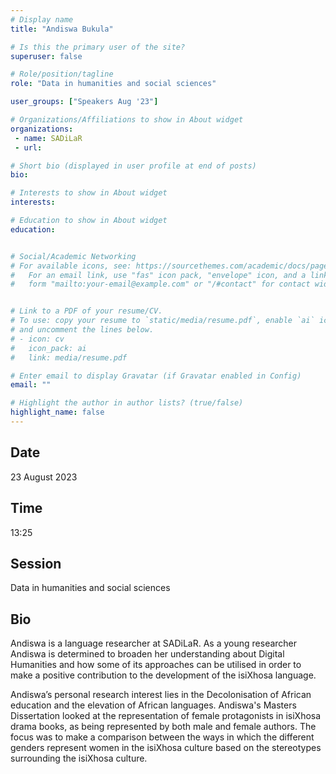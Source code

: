 ```yaml
---
# Display name
title: "Andiswa Bukula"

# Is this the primary user of the site?
superuser: false

# Role/position/tagline
role: "Data in humanities and social sciences"

user_groups: ["Speakers Aug '23"]

# Organizations/Affiliations to show in About widget
organizations:
 - name: SADiLaR
 - url: 

# Short bio (displayed in user profile at end of posts)
bio: 

# Interests to show in About widget
interests: 

# Education to show in About widget
education:


# Social/Academic Networking
# For available icons, see: https://sourcethemes.com/academic/docs/page-builder/#icons
#   For an email link, use "fas" icon pack, "envelope" icon, and a link in the
#   form "mailto:your-email@example.com" or "/#contact" for contact widget.


# Link to a PDF of your resume/CV.
# To use: copy your resume to `static/media/resume.pdf`, enable `ai` icons in `params.toml`, 
# and uncomment the lines below.
# - icon: cv
#   icon_pack: ai
#   link: media/resume.pdf

# Enter email to display Gravatar (if Gravatar enabled in Config)
email: ""

# Highlight the author in author lists? (true/false)
highlight_name: false
---
```


## Date

23 August 2023

## Time

13:25

## Session

Data in humanities and social sciences

## Bio

Andiswa is a language researcher at SADiLaR. As a young researcher Andiswa is determined to broaden her understanding about Digital Humanities and how some of its approaches can be utilised in order to make a positive contribution to the development of the isiXhosa language.

Andiswa’s personal research interest lies in the Decolonisation of African education and the elevation of African languages. Andiswa's Masters Dissertation looked at the representation of female protagonists in isiXhosa drama books, as being represented by both male and female authors. The focus was to make a comparison between the ways in which the different genders represent women in the isiXhosa culture based on the stereotypes surrounding the isiXhosa culture.

